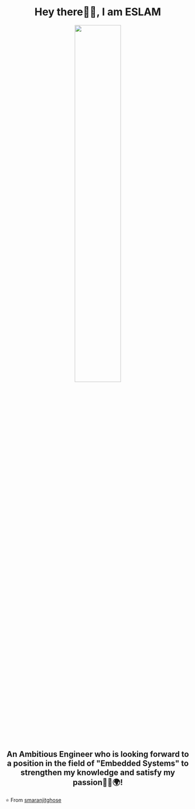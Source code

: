 <h1 align= "center"><b>Hey there🙋‍♂️, I am ESLAM </b></h1>
<p align="center"><img width=50% src="https://laurencteffeau.files.wordpress.com/2020/07/firecomputergliphy.gif?w=480"></p>
<h2 align= "center"><b>An Ambitious Engineer who is looking forward to a position in the field of "Embedded Systems" to strengthen
my knowledge and satisfy my passion🧠🤝🌍!</b></h2>

⭐️ From [smaranjitghose](https://github.com/smaranjitghose)
